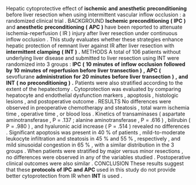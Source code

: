 Hepatic cytoprotective effect of **ischemic** **and** **anesthetic** **preconditioning** before liver resection when using intermittent vascular inflow occlusion : a randomized clinical trial . BACKGROUND **Ischemic** **preconditioning** **(** **IPC** **)** and **anesthetic** **preconditioning** **(** **APC** **)** have been reported to attenuate ischemia-reperfusion ( IR ) injury after liver resection under continuous inflow occlusion . This study evaluates whether these strategies enhance hepatic protection of remnant liver against IR after liver resection with **intermittent** **clamping** **(** **INT** **)** **.** METHODS A total of 106 patients without underlying liver disease and submitted to liver resection using INT were randomized into 3 groups : **IPC** **(** **10** **minutes** **of** **inflow** **occlusion** **followed** **by** **10** **minutes** **of** **reperfusion** **before** **liver** **transection** **)** **,** **APC** **(** sevoflurane **administration** **for** **20** **minutes** **before** **liver** **transection** **)** **,** **and** **INT** **(** **no** **preconditioning** **)** **.** Patients were also stratified according to the extent of the hepatectomy . Cytoprotection was evaluated by comparing hepatocyte and endothelial dysfunction markers , apoptosis , histologic lesions , and postoperative outcome . RESULTS No differences were observed in preoperative chemotherapy and steatosis , total warm ischemia time , operative time , or blood loss . Kinetics of transaminases ( aspartate aminotransferase , P = .137 ; alanine aminotransferase , P = .616 ) , bilirubin ( P = .980 ) , and hyaluronic acid increase ( P = .514 ) revealed no differences . Significant apoptosis was present in 40 % of patients , mild-to-moderate leukocyte infiltration and steatosis in 45 % and 55 % , respectively , and mild sinusoidal congestion in 65 % , with a similar distribution in the 3 groups . When patients were stratified by major versus minor resections , no differences were observed in any of the variables studied . Postoperative clinical outcomes were also similar . CONCLUSION These results suggest that these **protocols** **of** **IPC** **and** **APC** used in this study do not provide better cytoprotection from IR when **INT** is used . 